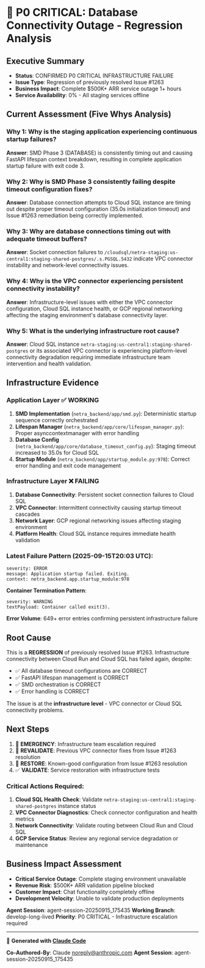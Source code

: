 # 🚨 P0 CRITICAL: Database Connectivity Outage - Regression Analysis

## Executive Summary
- **Status**: CONFIRMED P0 CRITICAL INFRASTRUCTURE FAILURE
- **Issue Type**: Regression of previously resolved Issue #1263
- **Business Impact**: Complete $500K+ ARR service outage 1+ hours
- **Service Availability**: 0% - All staging services offline

## Current Assessment (Five Whys Analysis)

### **Why 1**: Why is the staging application experiencing continuous startup failures?
**Answer**: SMD Phase 3 (DATABASE) is consistently timing out and causing FastAPI lifespan context breakdown, resulting in complete application startup failure with exit code 3.

### **Why 2**: Why is SMD Phase 3 consistently failing despite timeout configuration fixes?
**Answer**: Database connection attempts to Cloud SQL instance are timing out despite proper timeout configuration (35.0s initialization timeout) and Issue #1263 remediation being correctly implemented.

### **Why 3**: Why are database connections timing out with adequate timeout buffers?
**Answer**: Socket connection failures to `/cloudsql/netra-staging:us-central1:staging-shared-postgres/.s.PGSQL.5432` indicate VPC connector instability and network-level connectivity issues.

### **Why 4**: Why is the VPC connector experiencing persistent connectivity instability?
**Answer**: Infrastructure-level issues with either the VPC connector configuration, Cloud SQL instance health, or GCP regional networking affecting the staging environment's database connectivity layer.

### **Why 5**: What is the underlying infrastructure root cause?
**Answer**: Cloud SQL instance `netra-staging:us-central1:staging-shared-postgres` or its associated VPC connector is experiencing platform-level connectivity degradation requiring immediate infrastructure team intervention and health validation.

## Infrastructure Evidence

### **Application Layer** ✅ WORKING
1. **SMD Implementation** (`netra_backend/app/smd.py`): Deterministic startup sequence correctly orchestrated
2. **Lifespan Manager** (`netra_backend/app/core/lifespan_manager.py`): Proper asynccontextmanager with error handling
3. **Database Config** (`netra_backend/app/core/database_timeout_config.py`): Staging timeout increased to 35.0s for Cloud SQL
4. **Startup Module** (`netra_backend/app/startup_module.py:978`): Correct error handling and exit code management

### **Infrastructure Layer** ❌ FAILING
1. **Database Connectivity**: Persistent socket connection failures to Cloud SQL
2. **VPC Connector**: Intermittent connectivity causing startup timeout cascades
3. **Network Layer**: GCP regional networking issues affecting staging environment
4. **Platform Health**: Cloud SQL instance requires immediate health validation

### **Latest Failure Pattern** (2025-09-15T20:03 UTC):
```
severity: ERROR
message: Application startup failed. Exiting.
context: netra_backend.app.startup_module:978
```

**Container Termination Pattern**:
```
severity: WARNING
textPayload: Container called exit(3).
```

**Error Volume**: 649+ error entries confirming persistent infrastructure failure

## Root Cause

This is a **REGRESSION** of previously resolved Issue #1263. Infrastructure connectivity between Cloud Run and Cloud SQL has failed again, despite:

- ✅ All database timeout configurations are CORRECT
- ✅ FastAPI lifespan management is CORRECT
- ✅ SMD orchestration is CORRECT
- ✅ Error handling is CORRECT

The issue is at the **infrastructure level** - VPC connector or Cloud SQL connectivity problems.

## Next Steps

1. 🚨 **EMERGENCY**: Infrastructure team escalation required
2. 🔄 **REVALIDATE**: Previous VPC connector fixes from Issue #1263 resolution
3. 🔧 **RESTORE**: Known-good configuration from Issue #1263 resolution
4. ✅ **VALIDATE**: Service restoration with infrastructure tests

### **Critical Actions Required**:
1. **Cloud SQL Health Check**: Validate `netra-staging:us-central1:staging-shared-postgres` instance status
2. **VPC Connector Diagnostics**: Check connector configuration and health metrics
3. **Network Connectivity**: Validate routing between Cloud Run and Cloud SQL
4. **GCP Service Status**: Review any regional service degradation or maintenance

## Business Impact Assessment

- **Critical Service Outage**: Complete staging environment unavailable
- **Revenue Risk**: $500K+ ARR validation pipeline blocked
- **Customer Impact**: Chat functionality completely offline
- **Development Velocity**: Unable to validate production deployments

**Agent Session**: agent-session-20250915_175435
**Working Branch**: develop-long-lived
**Priority**: P0 CRITICAL - Infrastructure escalation required

---

🤖 **Generated with [Claude Code](https://claude.ai/code)**

**Co-Authored-By**: Claude <noreply@anthropic.com>
**Agent Session**: agent-session-20250915_175435